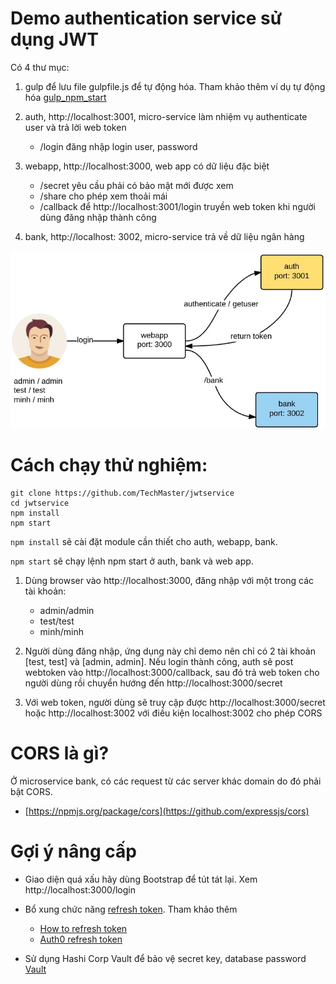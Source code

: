 # Demo authentication service sử dụng JWT

Có 4 thư mục:

1. gulp để lưu file gulpfile.js để tự động hóa. Tham khảo thêm ví dụ tự động hóa [gulp_npm_start](https://github.com/TechMaster/gulp_npm_start)
2. auth, http://localhost:3001, micro-service làm nhiệm vụ authenticate user và trả lời web token
    - /login  đăng nhập login user, password
    
3. webapp, http://localhost:3000, web app có dữ liệu đặc biệt
    - /secret yêu cầu phải có bảo mật mới được xem
    - /share cho phép xem thoải mái
    - /callback để http://localhost:3001/login truyền web token khi người dùng đăng nhập thành công
4. bank, http://localhost: 3002, micro-service trả về dữ liệu ngân hàng

 ![diagram](diagram.jpg)    
     

# Cách chạy thử nghiệm:

```
git clone https://github.com/TechMaster/jwtservice
cd jwtservice
npm install
npm start
```
```npm install``` sẽ cài đặt module cần thiết cho auth, webapp, bank.

```npm start``` sẽ chạy lệnh npm start ở auth, bank và web app.


1. Dùng browser vào http://localhost:3000, đăng nhập với một trong các tài khoản:
    - admin/admin
    - test/test
    - minh/minh

2. Người dùng đăng nhập, ứng dụng này chỉ demo nên chỉ có 2 tài khoản [test, test] và [admin, admin]. Nếu login thành công, auth sẽ
post webtoken vào http://localhost:3000/callback, sau đó trả web token cho người dùng rồi chuyển hướng đến http://localhost:3000/secret

3. Với web token, người dùng sẽ truy cập được http://localhost:3000/secret hoặc http://localhost:3002 với điều kiện localhost:3002 cho phép CORS

# CORS là gì?

Ở microservice bank, có các request từ các server khác domain do đó phải bật CORS.
- [https://npmjs.org/package/cors](https://github.com/expressjs/cors)

# Gợi ý nâng cấp
- Giao diện quá xấu hãy dùng Bootstrap để tút tát lại. Xem
http://localhost:3000/login

- Bổ xung chức năng  [refresh token](https://auth0.com/blog/refresh-tokens-what-are-they-and-when-to-use-them/). Tham khảo thêm
    - [How to refresh token](https://laracasts.com/discuss/channels/general-discussion/how-to-refreshing-jwt-token)
    - [Auth0 refresh token](https://auth0.com/docs/tokens/refresh-token)
    
- Sử dụng Hashi Corp Vault để bảo vệ secret key, database password [Vault](https://www.vaultproject.io/intro/index.html)